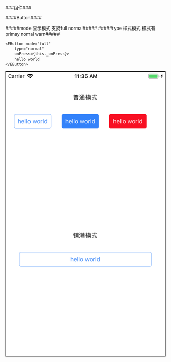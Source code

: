 ###组件###

####Button####

#####mode 显示模式 支持full normal#####
#####type 样式模式 模式有primay nomal warn#####
``` 
<EButton mode="full"
    type="normal"
    onPress={this._onPress}>
	hello world 
</EButton> 
```
![alt 按钮](images/button.png)
